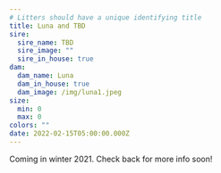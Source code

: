 ```yaml
---
# Litters should have a unique identifying title
title: Luna and TBD
sire:
  sire_name: TBD
  sire_image: ""
  sire_in_house: true
dam:
  dam_name: Luna
  dam_in_house: true
  dam_image: /img/luna1.jpeg
size:
  min: 0
  max: 0
colors: ""
date: 2022-02-15T05:00:00.000Z
---
```

Coming in winter 2021. Check back for more info soon!